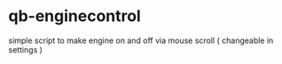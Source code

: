 # qb-enginecontrol
simple script to make engine on and off via mouse scroll ( changeable in settings )

